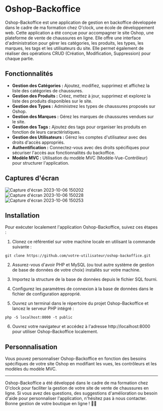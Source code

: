 # Oshop-Backoffice

Oshop-Backoffice est une application de gestion en backoffice développée dans le cadre de ma formation chez O'clock, une école de développement web. Cette application a été conçue pour accompagner le site Oshop, une plateforme de vente de chaussures en ligne. Elle offre une interface d'administration pour gérer les catégories, les produits, les types, les marques, les tags et les utilisateurs du site. Elle permet également de réaliser des opérations CRUD (Création, Modification, Suppression) pour chaque partie.

## Fonctionnalités

- **Gestion des Catégories :** Ajoutez, modifiez, supprimez et affichez la liste des catégories de chaussures.
- **Gestion des Produits :** Créez, mettez à jour, supprimez et explorez la liste des produits disponibles sur le site.
- **Gestion des Types :** Administrez les types de chaussures proposés sur Oshop.
- **Gestion des Marques :** Gérez les marques de chaussures vendues sur le site.
- **Gestion des Tags :** Ajoutez des tags pour organiser les produits en fonction de leurs caractéristiques.
- **Gestion des Utilisateurs :** Gérez les comptes d'utilisateur avec des droits d'accès appropriés.
- **Authentification :** Connectez-vous avec des droits spécifiques pour sécuriser l'accès aux fonctionnalités du backoffice.
- **Modèle MVC :** Utilisation du modèle MVC (Modèle-Vue-Contrôleur) pour structurer l'application.

## Captures d'écran

![Capture d'écran 2023-10-06 150202](https://github.com/YoanBuscail/Oshop-Backoffice/assets/131248915/fac9a645-f5c5-4472-8f33-ac2c934662c5)
![Capture d'écran 2023-10-06 150228](https://github.com/YoanBuscail/Oshop-Backoffice/assets/131248915/282d8ae6-60bf-4bae-ac91-bc5ce599de09)
![Capture d'écran 2023-10-06 150253](https://github.com/YoanBuscail/Oshop-Backoffice/assets/131248915/16e554e7-fe5c-47f2-ae7d-5a11c130c528)


## Installation

Pour exécuter localement l'application Oshop-Backoffice, suivez ces étapes :

1. Clonez ce référentiel sur votre machine locale en utilisant la commande suivante :

```
git clone https://github.com/votre-utilisateur/oshop-backoffice.git
```

2. Assurez-vous d'avoir PHP et MySQL (ou tout autre système de gestion de base de données de votre choix) installés sur votre machine.

3. Importez la structure de la base de données depuis le fichier SQL fourni.

4. Configurez les paramètres de connexion à la base de données dans le fichier de configuration approprié.

5. Ouvrez un terminal dans le répertoire du projet Oshop-Backoffice et lancez le serveur PHP intégré :

```
php -S localhost:8000 -t public
```

6. Ouvrez votre navigateur et accédez à l'adresse http://localhost:8000 pour utiliser Oshop-Backoffice localement.

## Personnalisation

Vous pouvez personnaliser Oshop-Backoffice en fonction des besoins spécifiques de votre site Oshop en modifiant les vues, les contrôleurs et les modèles du modèle MVC.


---

Oshop-Backoffice a été développé dans le cadre de ma formation chez O'clock pour faciliter la gestion de votre site de vente de chaussures en ligne. Si vous avez des questions, des suggestions d'amélioration ou besoin d'aide pour personnaliser l'application, n'hésitez pas à nous contacter. Bonne gestion de votre boutique en ligne ! 👠🛒
